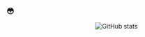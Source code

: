 ### 😳

<div align="center">
  
![GitHub stats](https://github-readme-stats.vercel.app/api?username=paramudya&count_private=true&show_icons=true&title_color=#2596be&bg_color=0d1117&icon_color=#2596be&border_color=0d1117&text_color=0d1117&hide_title=true)

</div>

